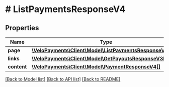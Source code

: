 # # ListPaymentsResponseV4

## Properties

Name | Type | Description | Notes
------------ | ------------- | ------------- | -------------
**page** | [**\VeloPayments\Client\Model\ListPaymentsResponseV3Page**](ListPaymentsResponseV3Page.md) |  | [optional]
**links** | [**\VeloPayments\Client\Model\GetPayoutsResponseV3Links[]**](GetPayoutsResponseV3Links.md) |  | [optional]
**content** | [**\VeloPayments\Client\Model\PaymentResponseV4[]**](PaymentResponseV4.md) |  | [optional]

[[Back to Model list]](../../README.md#models) [[Back to API list]](../../README.md#endpoints) [[Back to README]](../../README.md)
